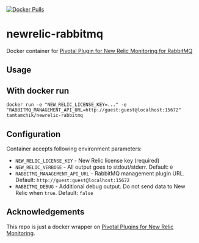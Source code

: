 [![Docker Pulls](https://img.shields.io/docker/pulls/tamtamchik/newrelic-rabbitmq.svg?maxAge=2592000)](https://hub.docker.com/r/tamtamchik/newrelic-rabbitmq/)

# newrelic-rabbitmq

Docker container for [Pivotal Plugin for New Relic Monitoring for RabbitMQ](https://github.com/pivotalsoftware/newrelic_pivotal_agent)

## Usage

## With docker run
```
docker run -e "NEW_RELIC_LICENSE_KEY=..." -e "RABBITMQ_MANAGEMENT_API_URL=http://guest:guest@localhost:15672" tamtamchik/newrelic-rabbitmq
```

## Configuration

Container accepts following environment parameters:
 - `NEW_RELIC_LICENSE_KEY` - New Relic license key (required)
 - `NEW_RELIC_VERBOSE` - All output goes to stdout/stderr. Default: `0`
 - `RABBITMQ_MANAGEMENT_API_URL` - RabbitMQ management plugin URL. Default: `http://guest:guest@localhost:15672`
 - `RABBITMQ_DEBUG` - Additional debug output. Do not send data to New Relic when `true`. Default: `false`

## Acknowledgements

This repo is just a docker wrapper on [Pivotal Plugins for New Relic Monitoring](https://github.com/pivotalsoftware/newrelic_pivotal_agent).
